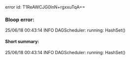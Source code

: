 error id: T1ReAWCJG0lnN+rgxxuTqA==
### Bloop error:

25/06/18 00:43:14 INFO DAGScheduler: running: HashSet()
#### Short summary: 

25/06/18 00:43:14 INFO DAGScheduler: running: HashSet()